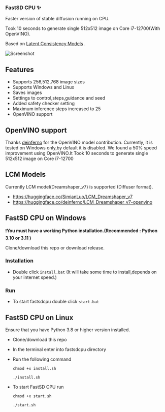 ### FastSD CPU :sparkles:

Faster version of stable diffusion running on CPU.

Took 10 seconds to generate single 512x512 image on Core i7-12700(With OpenVINO).

Based on [Latent Consistency Models](https://github.com/luosiallen/latent-consistency-model) .

![Screenshot](https://raw.githubusercontent.com/rupeshs/fastsdcpu/main/fastsdcpu-screenshot.png)

## Features
- Supports 256,512,768 image sizes
- Supports Windows and Linux
- Saves images
- Settings to control,steps,guidance and seed
- Added safety checker setting
- Maximum inference steps increased to 25
- OpenVINO support

## OpenVINO support

Thanks [deinferno](https://github.com/deinferno) for the OpenVINO model contribution.
Currently, it is tested on Windows only,by default it is disabled.
We found a 50% speed improvement using OpenVINO.It 
Took 10 seconds to generate single 512x512 image on Core i7-12700

## LCM Models 

Currently LCM model(Dreamshaper_v7) is supported (Diffuser format).

- https://huggingface.co/SimianLuo/LCM_Dreamshaper_v7
- https://huggingface.co/deinferno/LCM_Dreamshaper_v7-openvino

## FastSD CPU on Windows
:exclamation:**You must have a working Python installation.(Recommended : Python 3.10 or 3.11 )**

Clone/download this repo or download release.

### Installation

 - Double click `install.bat`  (It will take some time to install,depends on your internet speed.)




### Run
- To start fastsdcpu double click `start.bat`

## FastSD CPU on Linux

Ensure that you have Python 3.8 or higher version installed.


- Clone/download this repo
- In the terminal enter into fastsdcpu directory
- Run the following command

  `chmod +x install.sh`

  `./install.sh`
- To start FastSD CPU run

  `chmod +x start.sh`

  `./start.sh`
